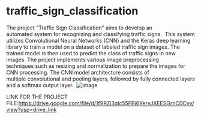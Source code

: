 # traffic_sign_classification
The project "Traffic Sign Classification" aims to develop an automated system for recognizing and classifying traffic signs. 
This system utilizes Convolutional Neural Networks (CNN) and the Keras deep learning library to train a model on a dataset of labeled traffic sign images. The trained model is then used to predict the class of traffic signs in new images.
The project implements various image preprocessing techniques such as resizing and normalization to prepare the images for CNN processing. The CNN model architecture consists of multiple convolutional and pooling layers, followed by fully connected layers and a softmax output layer. 
![image](https://github.com/dork1811/traffic_sign_classification/assets/118759861/a020fb1c-ec4f-495a-b2ed-45d3d16534a3)



LINK FOR THE PROJECT FILE:https://drive.google.com/file/d/1f9RZi3qlc55FBj6YeryJXEESGrnC0Cvv/view?usp=drive_link
